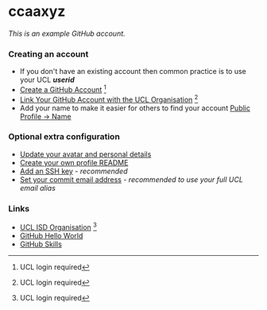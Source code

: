 <!--
**ccaaxyz/ccaaxyz** is a ✨ _special_ ✨ repository because its `README.md` (this file) appears on your GitHub profile.

Here are some ideas to get you started:

- 🔭 I’m currently working on ...
- 🌱 I’m currently learning ...
- 👯 I’m looking to collaborate on ...
- 🤔 I’m looking for help with ...
- 💬 Ask me about ...
- 📫 How to reach me: ...
- 😄 Pronouns: ...
- ⚡ Fun fact: ...
-->

# ccaaxyz

_This is an example GitHub account._



### Creating an account

- If you don't have an existing account then common practice is to use your UCL **_userid_**
- [Create a GitHub Account](https://wiki.ucl.ac.uk/display/DP/Create+a+GitHub+Account) [^1]
- [Link Your GitHub Account with the UCL Organisation](https://wiki.ucl.ac.uk/display/DP/Link+Your+GitHub+Account+with+the+UCL+Organization) [^1]
- Add your name to make it easier for others to find your account [Public Profile -> Name](https://github.com/settings/profile)

### Optional extra configuration

- [Update your avatar and personal details](https://docs.github.com/en/account-and-profile/setting-up-and-managing-your-github-profile/customizing-your-profile/personalizing-your-profile)
- [Create your own profile README](https://docs.github.com/en/account-and-profile/setting-up-and-managing-your-github-profile/customizing-your-profile/managing-your-profile-readme)
- [Add an SSH key](https://docs.github.com/en/authentication/connecting-to-github-with-ssh/about-ssh) _- recommended_
- [Set your commit email address](https://docs.github.com/en/enterprise-server@3.3/account-and-profile/setting-up-and-managing-your-personal-account-on-github/managing-email-preferences/setting-your-commit-email-address) _- recommended to use your full UCL email alias_

### Links

- [UCL ISD Organisation](https://github.com/ucl-isd) [^1]
- [GitHub Hello World](https://docs.github.com/en/get-started/quickstart/hello-world)
- [GitHub Skills](https://skills.github.com/)

[^1]: UCL login required

